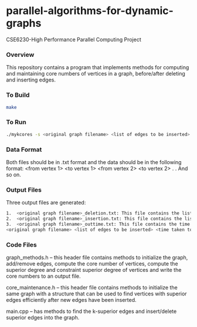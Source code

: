 # parallel-algorithms-for-dynamic-graphs
CSE6230-High Performance Parallel Computing Project

### Overview

This repository contains a program that implements methods for computing and maintaining core numbers of vertices in a graph, before/after deleting and inserting edges.

### To Build

```bash
make
```

### To Run

```bash
./mykcores -s <original graph filename> <list of edges to be inserted>
```
### Data Format

Both files should be in .txt format and the data should be in the following format:
<from vertex 1> <to vertex 1>
<from vertex 2> <to vertex 2>
.
.
And so on.

### Output Files
Three output files are generated:
```bash
1.	<original graph filename>_deletion.txt: This file contains the list of each vertex and its core number after the edges in <list of edges to be inserted> have been deleted.
2.	<original graph filename>_insertion.txt: This file contains the list of each vertex and its core number after the edges in <list of edges to be inserted> have been inserted.
3.	<original graph filename>_outtime.txt: This file contains the time (in ms) taken to compute the core numbers in the following format:
<original graph filename> <list of edges to be inserted> <time taken to delete edges and recompute core numbers> <time taken to insert edges and recompute core numbers>
```

### Code Files
graph_methods.h – this header file contains methods to initialize the graph, add/remove edges, compute the core number of vertices, compute the superior degree and constraint superior degree of vertices and write the core numbers to an output file.

core_maintenance.h – this header file contains methods to initialize the same graph with a structure that can be used to find vertices with superior edges efficiently after new edges have been inserted.

main.cpp – has methods to find the k-superior edges and insert/delete superior edges into the graph.
